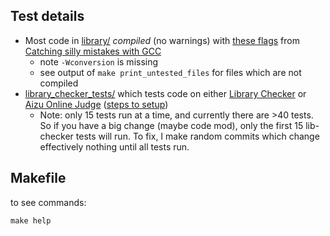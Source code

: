 ## Test details
- Most code in [library/](https://github.com/lrvideckis/programming_team_code/tree/master/library) *compiled* (no warnings) with [these flags](https://github.com/lrvideckis/programming_team_code/blob/master/tests/scripts/compile_flags.txt) from [Catching silly mistakes with GCC](https://codeforces.com/blog/entry/15547)
  - note `-Wconversion` is missing
  - see output of `make print_untested_files` for files which are not compiled
- [library_checker_tests/](https://github.com/lrvideckis/programming_team_code/tree/master/tests/library_checker_tests) which tests code on either [Library Checker](https://judge.yosupo.jp/) or [Aizu Online Judge](https://onlinejudge.u-aizu.ac.jp/home) ([steps to setup](https://online-judge-tools.github.io/verification-helper/installer.html))
  - Note: only 15 tests run at a time, and currently there are >40 tests. So if you have a big change (maybe code mod), only the first 15 lib-checker tests will run. To fix, I make random commits which change effectively nothing until all tests run.

## Makefile
to see commands:
```
make help
```
